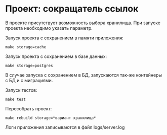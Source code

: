 # Проект: сокращатель ссылок

В проекте присутствует возможность выбора хранилища. При запуске проекта необходимо указать параметр.

Запуск проекта с сохранением в памяти приложения:
```
make storage=cache
```

Запуск проекта с сохранением в базе данных:
```
make storage=postgres
```
В случае запуска с сохранением в БД, запускаются так-же контейнеры с БД и с миграциями.

Запуск тестов:
```
make test
```

Пересобрать проект:
```
make rebuild storage=*вариант хранилища*
```

Логи приложения записываются в файл logs/server.log
